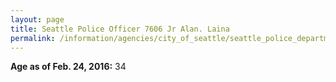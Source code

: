 ```yaml
---
layout: page
title: Seattle Police Officer 7606 Jr Alan. Laina
permalink: /information/agencies/city_of_seattle/seattle_police_department/copbook/7606/
---
```


**Age as of Feb. 24, 2016:** 34
